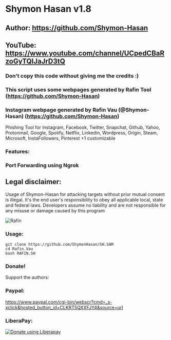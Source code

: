 # Shymon Hasan v1.8
## Author: https://github.com/Shymon-Hasan
## YouTube: https://www.youtube.com/channel/UCpedCBaRzoGyTQIJaJrD3tQ
### Don't copy this code without giving me the credits :) 
### This script uses some webpages generated by Rafin Tool (https://github.com/Shymon-Hasan)
### Instagram webpage generated by Rafin Vau (@Shymon-Hasan) (https://github.com/Shymon-Hasan)

Phishing Tool for Instagram, Facebook, Twitter, Snapchat, Github, Yahoo, Protonmail, Google, Spotify, Netflix, Linkedin, Wordpress, Origin, Steam, Microsoft, InstaFollowers, Pinterest +1 customizable

### Features:
### Port Forwarding using Ngrok

## Legal disclaimer:

Usage of Shymon-Hasan for attacking targets without prior mutual consent is illegal. It's the end user's responsibility to obey all applicable local, state and federal laws. Developers assume no liability and are not responsible for any misuse or damage caused by this program 

![Rafin](https://user-images.githubusercontent.com/34893261/43082609-d6273f58-8e6a-11e8-97f3-df56e03ad83d.png)

### Usage:
```
git clone https://github.com/ShymonHasan/SH.SAM
cd Rafin.Vau
bash RAFIN.SH
```

### Donate!
Support the authors:
### Paypal:
https://www.paypal.com/cgi-bin/webscr?cmd=_s-xclick&hosted_button_id=CLKRT5QXXFJY4&source=url
### LiberaPay:
<noscript><a href="https://liberapay.com/Shymon-Hasan/donate"><img alt="Donate using Liberapay" src="https://liberapay.com/assets/widgets/donate.svg"></a></noscript>

